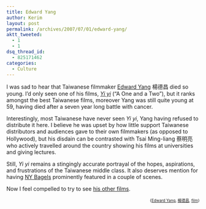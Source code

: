 ```yaml
---
title: Edward Yang
author: Kerim
layout: post
permalink: /archives/2007/07/01/edward-yang/
aktt_tweeted:
  - 1
  - 1
dsq_thread_id:
  - 825171462
categories:
  - Culture
---
```

I was sad to hear that Taiwanese filmmaker <a href="http://en.wikipedia.org/wiki/Edward_Yang" onclick="_gaq.push(['_trackEvent', 'outbound-article', 'http://en.wikipedia.org/wiki/Edward_Yang', 'Edward Yang']);" >Edward Yang</a> 楊德昌 died so young. I&#8217;d only seen one of his films, *<a href="http://en.wikipedia.org/wiki/Yi_yi" onclick="_gaq.push(['_trackEvent', 'outbound-article', 'http://en.wikipedia.org/wiki/Yi_yi', 'Yi yi']);" >Yi yi</a>* (&#8220;A One and a Two&#8221;), but it ranks amongst the best Taiwanese films, moreover Yang was still quite young at 59, having died after a seven year long battle with cancer.

Interestingly, most Taiwanese have never seen *Yi yi*, Yang having refused to distribute it here. I believe he was upset by how little support Taiwanese distributors and audiences gave to their own filmmakers (as opposed to Hollywood), but his disdain can be contrasted with Tsai Ming-liang 蔡明亮 who actively travelled around the country showing his films at universities and giving lectures.

Still, *Yi yi* remains a stingingly accurate portrayal of the hopes, aspirations, and frustrations of the Taiwanese middle class. It also deserves mention for having <a href="http://www.taipeitimes.com/News/feat/archives/2004/06/25/2003176516" onclick="_gaq.push(['_trackEvent', 'outbound-article', 'http://www.taipeitimes.com/News/feat/archives/2004/06/25/2003176516', 'NY Bagels']);" >NY Bagels</a> prominently featured in a couple of scenes.

Now I feel compelled to try to see <a href="http://en.wikipedia.org/wiki/Edward_Yang#Features" onclick="_gaq.push(['_trackEvent', 'outbound-article', 'http://en.wikipedia.org/wiki/Edward_Yang#Features', 'his other films']);" >his other films</a>.

<!-- technorati tags start -->

<p style="text-align: right">
  <span style="font-size: x-small">{<a href="http://www.technorati.com/tag/Edward%20Yang" onclick="_gaq.push(['_trackEvent', 'outbound-article', 'http://www.technorati.com/tag/Edward%20Yang', 'Edward Yang']);"  rel="tag">Edward Yang</a>, <a href="http://www.technorati.com/tag/楊德昌" onclick="_gaq.push(['_trackEvent', 'outbound-article', 'http://www.technorati.com/tag/楊德昌', '楊德昌']);"  rel="tag">楊德昌</a>, <a href="http://www.technorati.com/tag/film" onclick="_gaq.push(['_trackEvent', 'outbound-article', 'http://www.technorati.com/tag/film', 'film']);"  rel="tag">film</a>}</span>


<!-- technorati tags end -->

